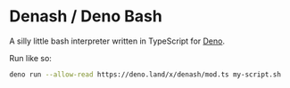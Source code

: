 # Denash / Deno Bash

A silly little bash interpreter written in TypeScript for [Deno](https://deno.land/).

Run like so:

```bash
deno run --allow-read https://deno.land/x/denash/mod.ts my-script.sh
```
